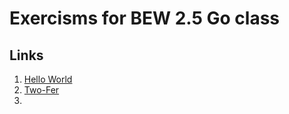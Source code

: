 # Exercisms for BEW 2.5 Go class

## Links
1. [Hello World](https://gist.github.com/timomak/eb440b5a5bc66a421d879d3370ec34a6)
2. [Two-Fer](https://gist.github.com/timomak/05b72b548a9686bd9b65fc5b93a1e75f)
3. 
